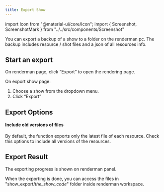 ```yaml
---
title: Export Show
---
```

import Icon from "@material-ui/core/Icon";
import { Screenshot, ScreenshotMark } from "../../src/components/Screenshot"

You can export a backup of a show to a folder on the renderman pc. The backup includes resource / shot files and a json of all resources info.

## Start an export

On renderman page, click “Export” to open the rendering page.

<Screenshot image="/screenshot/renderman.png">
  <ScreenshotMark x="90.2%" y="18.8%" width="12%" height="9%" textPosition="bottom-left" focusDim="true"></ScreenshotMark>
</Screenshot>

On export show page:

1. Choose a show from the dropdown menu.
1. Click “Export”

<Screenshot image="/screenshot/renderman_export_show.png">
</Screenshot>

## Export Options

#### Include old versions of files

By default, the function exports only the latest file of each resource. Check this options to include all versions of the resources.

## Export Result

The exporting progress is shown on renderman panel.

<Screenshot image="/screenshot/renderman_export_show_result.png">
</Screenshot>

When the exporting is done, you can access the files in "show_export/_the_show_code_" folder inside renderman workspace.

<Screenshot image="/screenshot/renderman_export_show_files.png">
</Screenshot>